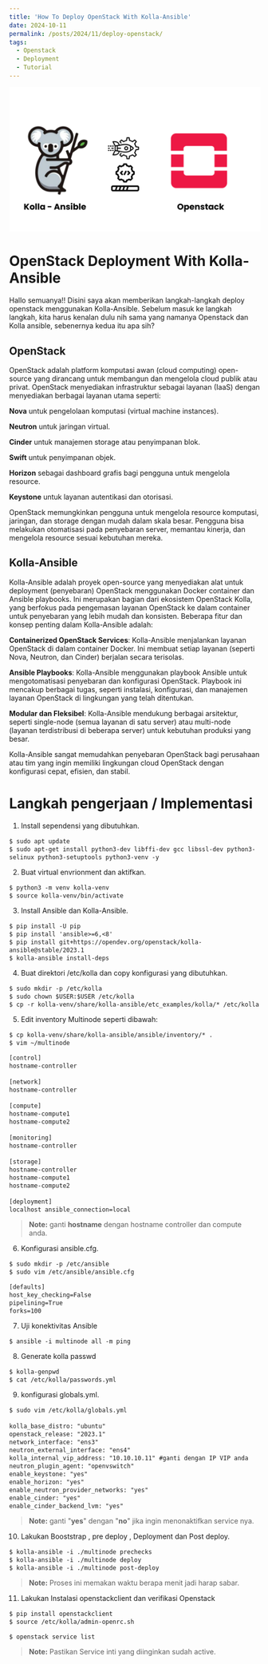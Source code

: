 ```yaml
---
title: 'How To Deploy OpenStack With Kolla-Ansible'
date: 2024-10-11
permalink: /posts/2024/11/deploy-openstack/
tags:
  - Openstack
  - Deployment
  - Tutorial
---
```


![kolla openstack](/images/kolla-openstack.png)

# **OpenStack Deployment With Kolla-Ansible**
Hallo semuanya!! Disini saya akan memberikan langkah-langkah deploy openstack menggunakan Kolla-Ansible.
Sebelum masuk ke langkah langkah, kita harus kenalan dulu nih sama yang namanya Openstack dan Kolla ansible, sebenernya kedua itu apa sih?


## OpenStack

OpenStack adalah platform komputasi awan (cloud computing) open-source yang dirancang untuk membangun dan mengelola cloud publik atau privat. OpenStack menyediakan infrastruktur sebagai layanan (IaaS) dengan menyediakan berbagai layanan utama seperti:

**Nova** untuk pengelolaan komputasi (virtual machine instances).

**Neutron** untuk jaringan virtual.

**Cinder** untuk manajemen storage atau penyimpanan blok.

**Swift** untuk penyimpanan objek.

**Horizon** sebagai dashboard grafis bagi pengguna untuk mengelola resource.

**Keystone** untuk layanan autentikasi dan otorisasi.

OpenStack memungkinkan pengguna untuk mengelola resource komputasi, jaringan, dan storage dengan mudah dalam skala besar. Pengguna bisa melakukan otomatisasi pada penyebaran server, memantau kinerja, dan mengelola resource sesuai kebutuhan mereka.

## Kolla-Ansible
Kolla-Ansible adalah proyek open-source yang menyediakan alat untuk deployment (penyebaran) OpenStack menggunakan Docker container dan Ansible playbooks. Ini merupakan bagian dari ekosistem OpenStack Kolla, yang berfokus pada pengemasan layanan OpenStack ke dalam container untuk penyebaran yang lebih mudah dan konsisten. Beberapa fitur dan konsep penting dalam Kolla-Ansible adalah:

**Containerized OpenStack Services**: Kolla-Ansible menjalankan layanan OpenStack di dalam container Docker. Ini membuat setiap layanan (seperti Nova, Neutron, dan Cinder) berjalan secara terisolas.

**Ansible Playbooks**: Kolla-Ansible menggunakan playbook Ansible untuk mengotomatisasi penyebaran dan konfigurasi OpenStack. Playbook ini mencakup berbagai tugas, seperti instalasi, konfigurasi, dan manajemen layanan OpenStack di lingkungan yang telah ditentukan.

**Modular dan Fleksibel**: Kolla-Ansible mendukung berbagai arsitektur, seperti single-node (semua layanan di satu server) atau multi-node (layanan terdistribusi di beberapa server) untuk kebutuhan produksi yang besar.

Kolla-Ansible sangat memudahkan penyebaran OpenStack bagi perusahaan atau tim yang ingin memiliki lingkungan cloud OpenStack dengan konfigurasi cepat, efisien, dan stabil.


# Langkah pengerjaan / Implementasi

1. Install sependensi yang dibutuhkan.
```
$ sudo apt update
$ sudo apt-get install python3-dev libffi-dev gcc libssl-dev python3-selinux python3-setuptools python3-venv -y
```
2. Buat virtual envrionment dan aktifkan.
``` 
$ python3 -m venv kolla-venv
$ source kolla-venv/bin/activate
```

3. Install Ansible dan  Kolla-Ansible.
```
$ pip install -U pip
$ pip install 'ansible>=6,<8'
$ pip install git+https://opendev.org/openstack/kolla-ansible@stable/2023.1
$ kolla-ansible install-deps
```
4. Buat direktori /etc/kolla dan copy konfigurasi yang dibutuhkan.

```
$ sudo mkdir -p /etc/kolla
$ sudo chown $USER:$USER /etc/kolla
$ cp -r kolla-venv/share/kolla-ansible/etc_examples/kolla/* /etc/kolla
```

5. Edit inventory Multinode seperti dibawah:
```
$ cp kolla-venv/share/kolla-ansible/ansible/inventory/* .
$ vim ~/multinode
``` 
```
[control]
hostname-controller

[network]
hostname-controller

[compute]
hostname-compute1
hostname-compute2

[monitoring]
hostname-controller

[storage]
hostname-controller
hostname-compute1
hostname-compute2

[deployment]
localhost ansible_connection=local
```


> **Note:** ganti **hostname** dengan hostname controller dan compute anda.

6. Konfigurasi ansible.cfg.
```
$ sudo mkdir -p /etc/ansible
$ sudo vim /etc/ansible/ansible.cfg
```
```
[defaults]
host_key_checking=False
pipelining=True
forks=100
```
7. Uji konektivitas Ansible
```
$ ansible -i multinode all -m ping
```
8. Generate kolla passwd
```
$ kolla-genpwd
$ cat /etc/kolla/passwords.yml
```
9. konfigurasi globals.yml.
```
$ sudo vim /etc/kolla/globals.yml

kolla_base_distro: "ubuntu"
openstack_release: "2023.1"
network_interface: "ens3"
neutron_external_interface: "ens4"
kolla_internal_vip_address: "10.10.10.11" #ganti dengan IP VIP anda
neutron_plugin_agent: "openvswitch"
enable_keystone: "yes"
enable_horizon: "yes"
enable_neutron_provider_networks: "yes"
enable_cinder: "yes"
enable_cinder_backend_lvm: "yes"
```
> **Note:** ganti "**yes**" dengan "**no**" jika ingin menonaktifkan service nya.

10. Lakukan Booststrap , pre deploy , Deployment dan Post deploy.
```
$ kolla-ansible -i ./multinode prechecks
$ kolla-ansible -i ./multinode deploy
$ kolla-ansible -i ./multinode post-deploy
``` 
> **Note:** Proses ini memakan waktu berapa menit jadi harap sabar.
11. Lakukan Instalasi openstackclient dan verifikasi Openstack
```
$ pip install openstackclient
$ source /etc/kolla/admin-openrc.sh
```
```
$ openstack service list 
```
> **Note:** Pastikan Service inti yang diinginkan sudah active.